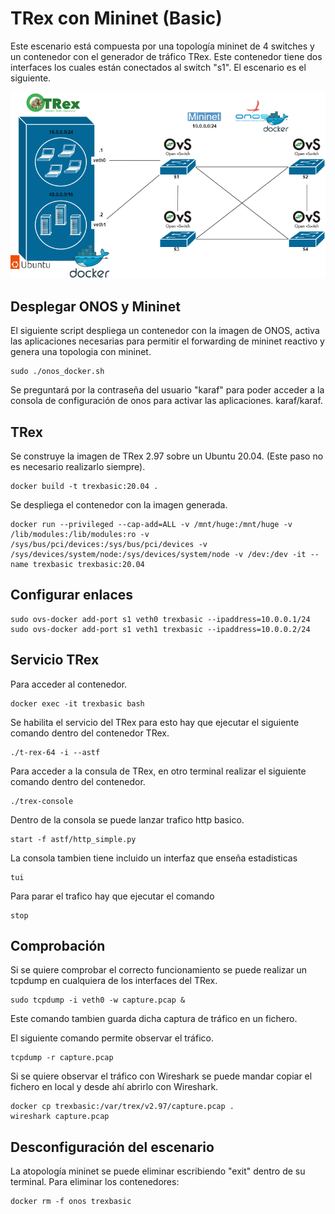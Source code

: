 # TRex con Mininet (Basic)
Este escenario está compuesta por una topología mininet de 4 switches y un contenedor con el generador de tráfico TRex. Este contenedor tiene dos interfaces los cuales están conectados al switch "s1".
El escenario es el siguiente.
<p align="center">
  <img src="../../img/TREX-MininetBasic.png">
</p>

## Desplegar ONOS y Mininet
El siguiente script despliega un contenedor con la imagen de ONOS, activa las aplicaciones necesarias para permitir el forwarding de mininet reactivo y genera una topologia con mininet.
~~~
sudo ./onos_docker.sh 
~~~
Se preguntará por la contraseña del usuario "karaf" para poder acceder a la consola de configuración de onos para activar las aplicaciones. karaf/karaf.

## TRex
Se construye la imagen de TRex 2.97 sobre un Ubuntu 20.04. (Este paso no es necesario realizarlo siempre).
~~~
docker build -t trexbasic:20.04 .
~~~

Se despliega el contenedor con la imagen generada.
~~~
docker run --privileged --cap-add=ALL -v /mnt/huge:/mnt/huge -v /lib/modules:/lib/modules:ro -v /sys/bus/pci/devices:/sys/bus/pci/devices -v /sys/devices/system/node:/sys/devices/system/node -v /dev:/dev -it --name trexbasic trexbasic:20.04
~~~

## Configurar enlaces
~~~
sudo ovs-docker add-port s1 veth0 trexbasic --ipaddress=10.0.0.1/24
sudo ovs-docker add-port s1 veth1 trexbasic --ipaddress=10.0.0.2/24
~~~

## Servicio TRex
Para acceder al contenedor.
~~~
docker exec -it trexbasic bash
~~~

Se habilita el servicio del TRex para esto hay que ejecutar el siguiente comando dentro del contenedor TRex.
~~~
./t-rex-64 -i --astf
~~~

Para acceder a la consula de TRex, en otro terminal realizar el siguiente comando dentro del contenedor.
~~~
./trex-console

~~~
Dentro de la consola se puede lanzar trafico http basico.
~~~
start -f astf/http_simple.py 
~~~
La consola tambien tiene incluido un interfaz que enseña estadisticas
~~~
tui
~~~
Para parar el trafico hay que ejecutar el comando
~~~
stop
~~~

## Comprobación
Si se quiere comprobar el correcto funcionamiento se puede realizar un tcpdump en cualquiera de los interfaces del TRex.
~~~
sudo tcpdump -i veth0 -w capture.pcap &
~~~
Este comando tambien guarda dicha captura de tráfico en un fichero.

El siguiente comando permite observar el tráfico.
~~~
tcpdump -r capture.pcap
~~~

Si se quiere observar el tráfico con Wireshark se puede mandar copiar el fichero en local y desde ahí abrirlo con Wireshark.
~~~
docker cp trexbasic:/var/trex/v2.97/capture.pcap .
wireshark capture.pcap
~~~

## Desconfiguración del escenario 
La atopología mininet se puede eliminar escribiendo "exit" dentro de su terminal.
Para eliminar los contenedores:
~~~
docker rm -f onos trexbasic 
~~~
